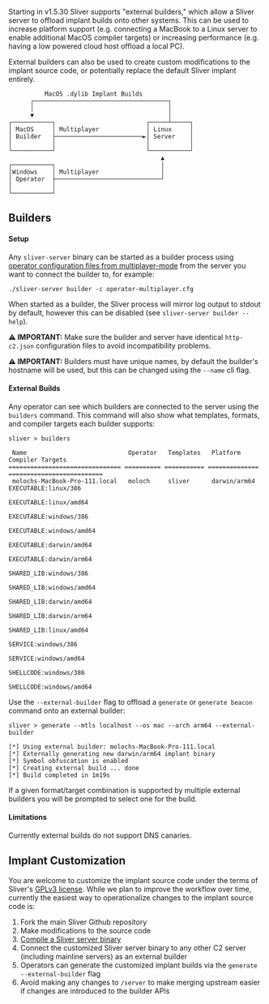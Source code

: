 Starting in v1.5.30 Sliver supports "external builders," which allow a Sliver server to offload implant builds onto other systems. This can be used to increase platform support (e.g. connecting a MacBook to a Linux server to enable additional MacOS compiler targets) or increasing performance (e.g. having a low powered cloud host offload a local PC).

External builders can also be used to create custom modifications to the implant source code, or potentially replace the default Sliver implant entirely.

```
          MacOS .dylib Implant Builds
      ┌─────────────────────────────────────┐
      │                                     │
      ▼                                     │
┌───────────┐                         ┌─────┴─────┐
│ MacOS     │ Multiplayer             │ Linux     │
│ Builder   ├────────────────────────►│ Server    │
│           │                         │           │
└───────────┘                         └───────────┘
                                          ▲
┌───────────┐                             │
│Windows    │ Multiplayer                 │
│ Operator  ├─────────────────────────────┘
│           │
└───────────┘
```

## Builders

#### Setup

Any `sliver-server` binary can be started as a builder process using [operator configuration files from multiplayer-mode](https://github.com/BishopFox/sliver/wiki/Multiplayer-Mode) from the server you want to connect the builder to, for example:

```
./sliver-server builder -c operator-multiplayer.cfg
```

When started as a builder, the Sliver process will mirror log output to stdout by default, however this can be disabled (see `sliver-server builder --help`).

__⚠️  IMPORTANT:__ Make sure the builder and server have identical `http-c2.json` configuration files to avoid incompatibility problems.

__⚠️  IMPORTANT:__ Builders must have unique names, by default the builder's hostname will be used, but this can be changed using the `--name` cli flag.

#### External Builds

Any operator can see which builders are connected to the server using the `builders` command. This command will also show what templates, formats, and compiler targets each builder supports:

```
sliver > builders 

 Name                            Operator   Templates   Platform       Compiler Targets         
=============================== ========== =========== ============== ==========================
 molochs-MacBook-Pro-111.local   moloch     sliver      darwin/arm64   EXECUTABLE:linux/386     
                                                                       EXECUTABLE:linux/amd64   
                                                                       EXECUTABLE:windows/386   
                                                                       EXECUTABLE:windows/amd64 
                                                                       EXECUTABLE:darwin/amd64  
                                                                       EXECUTABLE:darwin/arm64  
                                                                       SHARED_LIB:windows/386   
                                                                       SHARED_LIB:windows/amd64 
                                                                       SHARED_LIB:darwin/amd64  
                                                                       SHARED_LIB:darwin/arm64  
                                                                       SHARED_LIB:linux/amd64   
                                                                       SERVICE:windows/386      
                                                                       SERVICE:windows/amd64    
                                                                       SHELLCODE:windows/386    
                                                                       SHELLCODE:windows/amd64
```

Use the `--external-builder` flag to offload a `generate` or `generate beacon` command onto an external builder:

```
sliver > generate --mtls localhost --os mac --arch arm64 --external-builder

[*] Using external builder: molochs-MacBook-Pro-111.local
[*] Externally generating new darwin/arm64 implant binary
[*] Symbol obfuscation is enabled
[*] Creating external build ... done
[*] Build completed in 1m19s
```

If a given format/target combination is supported by multiple external builders you will be prompted to select one for the build.

#### Limitations

Currently external builds do not support DNS canaries. 

## Implant Customization

You are welcome to customize the implant source code under the terms of Sliver's [GPLv3 license](https://github.com/BishopFox/sliver/blob/master/LICENSE). While we plan to improve the workflow over time, currently the easiest way to operationalize changes to the implant source code is:

1. Fork the main Sliver Github repository
1. Make modifications to the source code
1. [Compile a Sliver server binary](https://github.com/BishopFox/sliver/wiki/Compile-From-Source)
1. Connect the customized Sliver server binary to any other C2 server (including mainline servers) as an external builder
1. Operators can generate the customized implant builds via the `generate --external-builder` flag
1. Avoid making any changes to `/server` to make merging upstream easier if changes are introduced to the builder APIs
